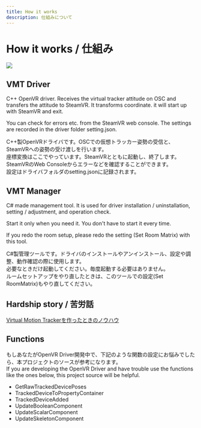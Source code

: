 ```yaml
---
title: How it works
description: 仕組みについて
---
```


# How it works / 仕組み

![](/VirtualMotionTrackerDocument/image/Architecture.png)

## VMT Driver 
C++ OpenVR driver. Receives the virtual tracker attitude on OSC and transfers the attitude to SteamVR.
It transforms coordinate. it will start up with SteamVR and exit.

You can check for errors etc. from the SteamVR web console.
The settings are recorded in the driver folder setting.json. 

C++製OpenVRドライバです。OSCでの仮想トラッカー姿勢の受信と、SteamVRへの姿勢の受け渡しを行います。  
座標変換はここでやっています。SteamVRとともに起動し、終了します。  
SteamVRのWeb Consoleからエラーなどを確認することができます。  
設定はドライバフォルダのsetting.jsonに記録されます。  
   
## VMT Manager 
C# made management tool. It is used for driver installation / uninstallation, setting / adjustment, and operation check.

Start it only when you need it. You don't have to start it every time.

If you redo the room setup, please redo the setting (Set Room Matrix) with this tool. 

C#製管理ツールです。ドライバのインストールやアンインストール、設定や調整、動作確認の際に使用します。  
必要なときだけ起動してください。毎度起動する必要はありません。  
ルームセットアップをやり直したときは、このツールでの設定(Set RoomMatrix)もやり直してください。  

## Hardship story / 苦労話
[Virtual Motion Trackerを作ったときのノウハウ](https://qiita.com/gpsnmeajp/items/9c41654e6c89c6b9702f)

## Functions
もしあなたがOpenVR Driver開発中で、下記のような関数の設定にお悩みでしたら、本プロジェクトのソースが参考になります。  
If you are developing the OpenVR Driver and have trouble use the functions like the ones below, this project source will be helpful.

+ GetRawTrackedDevicePoses
+ TrackedDeviceToPropertyContainer
+ TrackedDeviceAdded
+ UpdateBooleanComponent
+ UpdateScalarComponent
+ UpdateSkeletonComponent